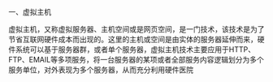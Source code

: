 一、虚拟主机

​	虚拟主机，又称虚拟服务器、主机空间或是网页空间，是一门技术，该技术是为了节省互联网硬件成本而出现的。这里的主机或空间是由实体的服务器延伸而来，硬件系统可以基于服务器群，或者单个服务器，虚拟主机技术主要应用于HTTP、FTP、EMAIL等多项服务，将一台服务器的某项或者全部服务内容逻辑划分为多个服务单位，对外表现为多个服务器，从而充分利用硬件医院